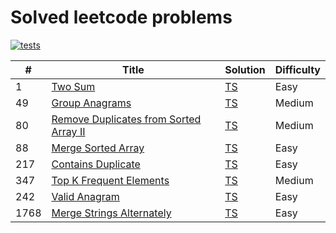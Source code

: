 # Solved leetcode problems

[![tests](https://github.com/kevinzunigacuellar/interview-prep/actions/workflows/test.yml/badge.svg?branch=main)](https://github.com/kevinzunigacuellar/interview-prep/actions/workflows/test.yml)

| #    | Title                                                                                                           | Solution                              | Difficulty |
| ---- | --------------------------------------------------------------------------------------------------------------- | ------------------------------------- | ---------- |
| 1    | [Two Sum](https://leetcode.com/problems/two-sum/)                                                               | [TS](./src/leetcode-1/solution.md)    | Easy       |
| 49   | [Group Anagrams](https://leetcode.com/problems/group-anagrams/)                                                 | [TS](./src/leetcode-49/solution.md)   | Medium     |
| 80   | [Remove Duplicates from Sorted Array II](https://leetcode.com/problems/remove-duplicates-from-sorted-array-ii/) | [TS](./src/leetcode-80/solution.md)   | Medium     |
| 88   | [Merge Sorted Array](https://leetcode.com/problems/merge-sorted-array/)                                         | [TS](./src/leetcode-88/solution.md)   | Easy       |
| 217  | [Contains Duplicate](https://leetcode.com/problems/contains-duplicate/)                                         | [TS](./src/leetcode-217/solution.md)  | Easy       |
| 347  | [Top K Frequent Elements](https://leetcode.com/problems/top-k-frequent-elements/)                               | [TS](./src/leetcode-347/solution.md)  | Medium     |
| 242  | [Valid Anagram](https://leetcode.com/problems/valid-anagram/)                                                   | [TS](./src/leetcode-242/solution.md)  | Easy       |
| 1768 | [Merge Strings Alternately](https://leetcode.com/problems/merge-strings-alternately)                            | [TS](./src/leetcode-1768/solution.md) | Easy       |
